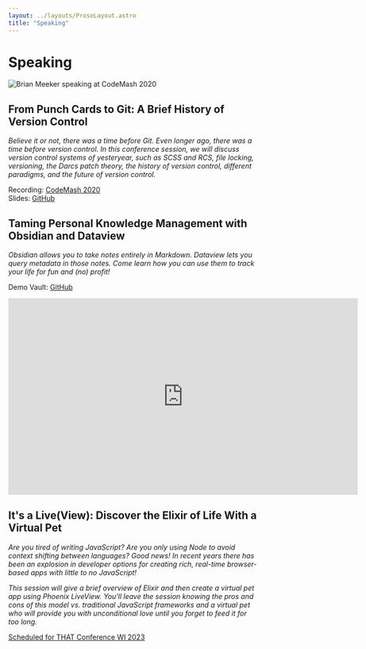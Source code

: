 ```yaml
---
layout: ../layouts/ProseLayout.astro
title: "Speaking"
---
```

<h1 class="text-center">Speaking</h1>

![Brian Meeker speaking at CodeMash 2020](https://brianmeekerme.files.wordpress.com/2020/08/mvimg_20200110_095537-e1596391360432.jpg?w=1024)

## From Punch Cards to Git: A Brief History of Version Control

_Believe it or not, there was a time before Git. Even longer ago, there was a time before version control. In this conference session, we will discuss version control systems of yesteryear, such as SCSS and RCS, file locking, versioning, the Darcs patch theory, the history of version control, different paradigms, and the future of version control._

Recording: [CodeMash 2020](https://www.pluralsight.com/courses/codemash-session-96)  
Slides: [GitHub](https://github.com/CuriousCurmudgeon/history_of_vcs/blob/master/history_of_vcs.pptx)

## Taming Personal Knowledge Management with Obsidian and Dataview

_Obsidian allows you to take notes entirely in Markdown. Dataview lets you query metadata in those notes. Come learn how you can use them to track your life for fun and (no) profit!_

Demo Vault: [GitHub](https://github.com/CuriousCurmudgeon/obsidian_demo_vault)

<iframe width="704" height="396" src="https://www.youtube.com/embed/XKZw2YLhFy4" title="YouTube video player" frameborder="0" allow="accelerometer; autoplay; clipboard-write; encrypted-media; gyroscope; picture-in-picture; web-share" allowfullscreen></iframe>

## It's a Live(View): Discover the Elixir of Life With a Virtual Pet

_Are you tired of writing JavaScript? Are you only using Node to avoid context shifting between languages? Good news! In recent years there has been an explosion in developer options for creating rich, real-time browser-based apps with little to no JavaScript!_

_This session will give a brief overview of Elixir and then create a virtual pet app using Phoenix LiveView. You'll leave the session knowing the pros and cons of this model vs. traditional JavaScript frameworks and a virtual pet who will provide you with unconditional love until you forget to feed it for too long._

[Scheduled for THAT Conference WI 2023](https://that.us/activities/2P8aHDB0t3hnZBOiTVkw)